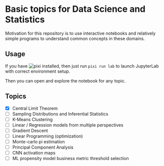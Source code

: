 # Basic topics for Data Science and Statistics

Motivation for this repository is to use interactive notebooks and relatively simple programs to understand common concepts in these domains.

## Usage

If you have ![pixi](https://github.com/prefix-dev/pixi) installed, then just run `pixi run lab` to launch JupyterLab with correct environment setup.

Then you can open and explore the notebook for any topic.

## Topics

- [x] Central Limit Theorem
- [ ] Sampling Distributions and Inferential Statistics
- [ ] K-Means Clustering
- [ ] Linear / Regression models from multiple perspectives
- [ ] Gradient Descent
- [ ] Linear Programming (optimization)
- [ ] Monte-carlo pi estimation
- [ ] Principal Component Analysis
- [ ] CNN activation maps
- [ ] ML propensity model business metric threshold selection
